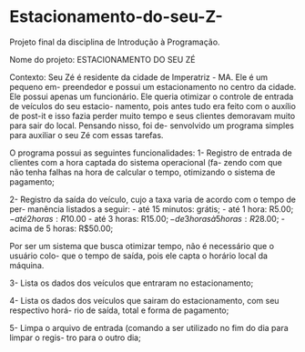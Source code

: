 # Estacionamento-do-seu-Z-
Projeto final da disciplina de Introdução à Programação.

Nome do projeto: ESTACIONAMENTO DO SEU ZÉ

Contexto: Seu Zé é residente da cidade de Imperatriz - MA. Ele é um pequeno em-
preendedor e possui um estacionamento no centro da cidade. Ele possui apenas 
um funcionário. Ele queria otimizar o controle de entrada de veículos do seu estacio-
namento, pois antes tudo era feito com o auxílio de post-it e isso fazia perder muito
tempo e seus clientes demoravam muito para sair do local. Pensando nisso, foi de-
senvolvido um programa simples para auxiliar o seu Zé com essas tarefas.

O programa possui as seguintes funcionalidades:
1- Registro de entrada de clientes com a hora captada do sistema operacional (fa-
zendo com que não tenha falhas na hora de calcular o tempo, otimizando o sistema
de pagamento;

2- Registro da saída do veículo, cujo a taxa varia de acordo com o tempo de per-
manência listados a seguir:
	- até 15 minutos: grátis;
	- até 1 hora: R$5.00;
	- até 2 horas: R$10.00
	- até 3 horas: R$15.00;
	- de 3 horas à 5 horas: R$28.00;
	- acima de 5 horas: R$50.00;

Por ser um sistema que busca otimizar tempo, não é necessário que o usuário colo-
que o tempo de saída, pois ele capta o horário local da máquina.

3- Lista os dados dos veículos que entraram no estacionamento;

4- Lista os dados dos veículos que sairam do estacionamento, com seu respectivo horá-
rio de saída, total e forma de pagamento;

5- Limpa o arquivo de entrada (comando a ser utilizado no fim do dia para limpar o regis-
tro para o outro dia;

